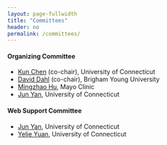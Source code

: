 ```yaml
---
layout: page-fullwidth
title: "Committees"
header: no
permalink: /committees/
---
```


#### Organizing Committee
+ [Kun Chen](https://kun-chen.uconn.edu) (co-chair), University of Connecticut
+ [David Dahl](https://dahl.byu.edu/) (co-chair), Brigham Young University
+ [Mingzhao Hu](https://sites.google.com/view/mingzhaohu), Mayo Clinic
+ [Jun Yan](https://stistics.uconn.edu/person/jun-yan/), University of Connecticut 


#### Web Support Committee
+ [Jun Yan](https://statistics.uconn.edu/person/jun-yan/), University of Connecticut
+ [Yelie Yuan](https://yelieyuan.com), University of Connecticut
